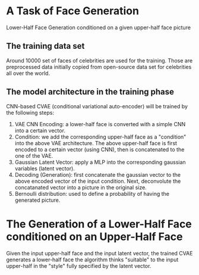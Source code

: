 # A Task of Face Generation
Lower-Half Face Generation conditioned on a given upper-half face picture
## The training data set
Around 10000 set of faces of celebrities are used for the training. Those are preprocessed data initially copied from open-source data set for celebrities all over the world.
## The model architecture in the training phase
CNN-based CVAE (conditional variational auto-encoder) will be trained by the following steps:
1. VAE CNN Encoding: a lower-half face is converted with a simple CNN into a certain vector.
2. Condition: we add the corresponding upper-half face as a "condition" into the above VAE architecture. The above upper-half face is first encoded to a certain vector (using CNN), then is concatenated to the one of the VAE.
3. Gaussian Latent Vector: apply a MLP into the corresponding gaussian variables (latent vector).
5. Decoding (Generation): first concatenate the gaussian vector to the above encoded vector of the input condition. Next, deconvolute the concatanated vector into a picture in the original size.
6. Bernoulli distribution: used to define a probability of having the generated picture.
# The Generation of a Lower-Half Face conditioned on an Upper-Half Face
Given the input upper-half face and the input latent vector, the trained CVAE generates a lower-half face the algorithm thinks "suitable" to the input upper-half in the "style" fully specified by the latent vector.
